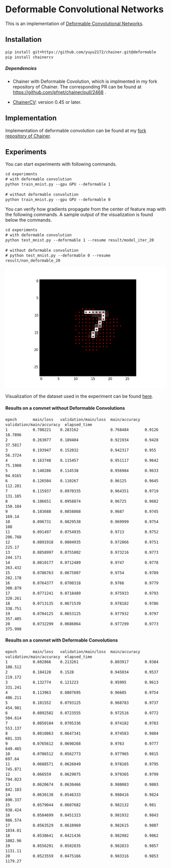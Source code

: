 # Deformable Convolutional Networks

This is an implementation of [Deformable Convolutional Networks](https://arxiv.org/abs/1703.06211).

## Installation

```
pip install git+https://github.com/yuyu2172/chainer.git@deformable
pip install chainercv
```

##### Dependencies

+ Chainer with Deformable Covolution, which is implmented in my fork repository of Chainer. The corresponding PR can be found at https://github.com/pfnet/chainer/pull/2468 .

+ [ChainerCV](https://github.com/pfnet/chainercv): version 0.45 or later.



## Implementation

Implementation of deformable convolution can be found at my [fork repository of Chainer](https://github.com/yuyu2172/chainer/blob/deformable/chainer/functions/connection/deformable_convolution_2d_sampler.py).

## Experiments

You can start experiments with following commands.

```
cd experiments
# with deformable convolution
python train_mnist.py --gpu GPU --deformable 1

# without deformable convolution
python train_mnist.py --gpu GPU --deformable 0
```


You can verify how gradients propagate from the center of feature map with the following commands.
A sample output of the visualization is found below the commands.

```
cd experiments
# with deformable convolution
python test_mnist.py --deformable 1 --resume result/model_iter_20

# without deformable convolution
# python test_mnist.py --deformable 0 --resume result/non_deformable_20
```

![A sample output of visualization](images/deform_vis_1.png)


Visualization of the dataset used in the experiment can be found [here](notebooks/visualize_scale_mnist.ipynb).

#### Results on a convnet without Deformable Convolutions

```
epoch       main/loss   validation/main/loss  main/accuracy  validation/main/accuracy  elapsed_time
1           0.708221    0.283162              0.768484       0.9126                    18.7896       
2           0.263077    0.189404              0.921934       0.9428                    37.5817       
3           0.193947    0.152032              0.942317       0.955                     56.3724       
4           0.163748    0.115457              0.951117       0.9642                    75.1908       
5           0.140286    0.114538              0.956984       0.9633                    94.0165       
6           0.126504    0.110267              0.96125        0.9645                    112.281       
7           0.115937    0.0970335             0.964351       0.9719                    131.185       
8           0.106651    0.0958874             0.96725        0.9682                    150.184       
9           0.103688    0.0858868             0.9687         0.9745                    169.14        
10          0.096731    0.0829538             0.969999       0.9754                    188           
11          0.091497    0.0754935             0.9713         0.9752                    206.788       
12          0.0891918   0.0804935             0.972866       0.9751                    225.17        
13          0.0858997   0.0755802             0.973216       0.9773                    244.171       
14          0.0810177   0.0712489             0.9747         0.9778                    263.432       
15          0.0786763   0.0675007             0.9754         0.9789                    282.178       
16          0.0764377   0.0700318             0.9766         0.9779                    300.879       
17          0.0771241   0.0718489             0.975933       0.9793                    320.261       
18          0.0713135   0.0671539             0.978182       0.9786                    338.751       
19          0.0704125   0.0653125             0.977932       0.9797                    357.405       
20          0.0732299   0.0686064             0.977299       0.9773                    375.998       
```


#### Results on a convnet with Deformable Convolutions

```
epoch       main/loss   validation/main/loss  main/accuracy  validation/main/accuracy  elapsed_time
1           0.602866    0.213261              0.803917       0.9384                    108.512       
2           0.184128    0.1528                0.945034       0.9537                    219.172       
3           0.132774    0.121223              0.95995        0.9613                    331.241       
4           0.113963    0.0807695             0.96605        0.9754                    406.211       
5           0.101552    0.0793125             0.968783       0.9737                    454.981       
6           0.0892582   0.0723555             0.972516       0.9772                    504.614       
7           0.0850104   0.0705336             0.974182       0.9783                    553.137       
8           0.0810863   0.0647341             0.974583       0.9804                    601.335       
9           0.0765612   0.0690268             0.9763         0.9777                    649.465       
10          0.0706512   0.0562773             0.977965       0.9815                    697.64        
11          0.0688571   0.0626049             0.978165       0.9795                    745.871       
12          0.066559    0.0629075             0.979365       0.9799                    794.023       
13          0.0620674   0.0630466             0.980083       0.9803                    842.183       
14          0.0630138   0.0546333             0.980416       0.9824                    890.337       
15          0.0579044   0.0607682             0.982132       0.981                     938.424       
16          0.0584699   0.0451323             0.981932       0.9843                    986.574       
17          0.0563529   0.0610969             0.982615       0.9807                    1034.81       
18          0.0538641   0.0421436             0.982982       0.9862                    1082.96       
19          0.0556291   0.0502835             0.982833       0.9857                    1131.11       
20          0.0523559   0.0475166             0.983316       0.9853                    1179.27       
```
